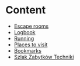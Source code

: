 Content
=======
- [Escape rooms](content.html?page=escape_rooms.md)
- [Logbook](content.html?page=logbook.md)
- [Running](content.html?page=running.md)
- [Places to visit](content.html?page=places_to_visit.md)
- [Bookmarks](content.html?page=bookmarks.md)
- [Szlak Zabytków Techniki](content.html?page=szlak_zabytkow_techniki.md)
